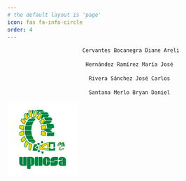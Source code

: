 ```yaml
---
# the default layout is 'page'
icon: fas fa-info-circle
order: 4
---
```

                            Cervantes Bocanegra Diane Areli

                             Hernández Ramírez María José
                            
                              Rivera Sánchez José Carlos

                              Santana Merlo Bryan Daniel

![](/assets/img/commons/about/ICON-UPIICSA.png)